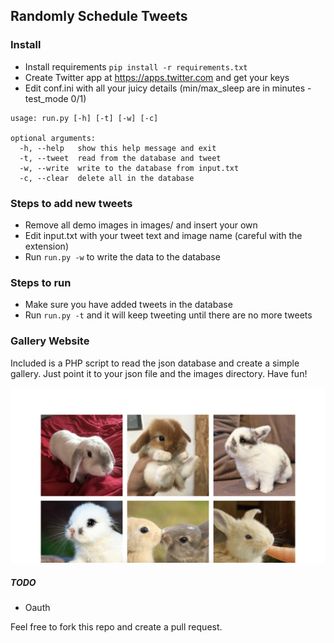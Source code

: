 ## Randomly Schedule Tweets

### Install

- Install requirements ```pip install -r requirements.txt```
- Create Twitter app at https://apps.twitter.com and get your keys
- Edit conf.ini with all your juicy details (min/max_sleep are in minutes - test_mode 0/1)

```
usage: run.py [-h] [-t] [-w] [-c]

optional arguments:
  -h, --help   show this help message and exit
  -t, --tweet  read from the database and tweet
  -w, --write  write to the database from input.txt
  -c, --clear  delete all in the database
```

### Steps to add new tweets

- Remove all demo images in images/ and insert your own
- Edit input.txt with your tweet text and image name (careful with the extension)
- Run ```run.py -w``` to write the data to the database

### Steps to run

- Make sure you have added tweets in the database
- Run ```run.py -t``` and it will keep tweeting until there are no more tweets

### Gallery Website

Included is a PHP script to read the json database and create a simple gallery. Just point it to your json file and the images directory. Have fun!

![bunny website preview](ss.jpg)

##### TODO

- Oauth


Feel free to fork this repo and create a pull request.
